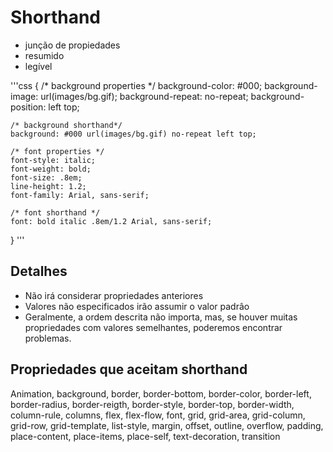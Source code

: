 # Shorthand

* junção de propiedades 
* resumido
* legível

'''css
{
    /* background properties */
    background-color: #000;
    background-image: url(images/bg.gif);
    background-repeat: no-repeat;
    background-position: left top;

    /* background shorthand*/
    background: #000 url(images/bg.gif) no-repeat left top;

    /* font properties */
    font-style: italic;
    font-weight: bold;
    font-size: .8em;
    line-height: 1.2;
    font-family: Arial, sans-serif;

    /* font shorthand */ 
    font: bold italic .8em/1.2 Arial, sans-serif;
}
'''

## Detalhes

* Não irá considerar propriedades anteriores
* Valores não especificados irão assumir o valor padrâo
* Geralmente, a ordem descrita não importa, mas, se houver muitas propriedades
com valores semelhantes, poderemos encontrar problemas.

## Propriedades que aceitam shorthand

Animation, background, border, border-bottom, border-color, border-left,
border-radius, border-reigth, border-style, border-top, border-width,
column-rule, columns, flex, flex-flow, font, grid, grid-area, grid-column,
grid-row, grid-template, list-style, margin, offset, outline, overflow, padding,
place-content, place-items, place-self, text-decoration, transition
